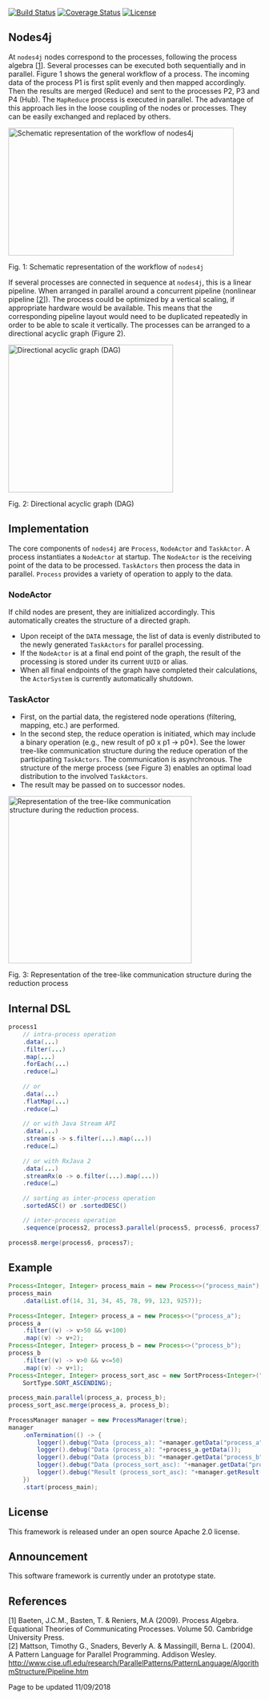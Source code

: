 [![Build Status](https://travis-ci.org/relvaner/nodes4j-core.svg?branch=master)](https://travis-ci.org/relvaner/nodes4j-core)
[![Coverage Status](https://coveralls.io/repos/github/relvaner/nodes4j-core/badge.svg?branch=master)](https://coveralls.io/github/relvaner/nodes4j-core?branch=master)
[![License](https://img.shields.io/hexpm/l/plug.svg)](https://www.apache.org/licenses/)

## Nodes4j ##

At `nodes4j` nodes correspond to the processes, following the process algebra [[1](#1)]. Several processes can be executed both sequentially and in parallel. Figure 1 shows the general workflow of a process. The incoming data of the process P1 is first split evenly and then mapped accordingly. Then the results are merged (Reduce) and sent to the processes P2, P3 and P4 (Hub). The `MapReduce` process is executed in parallel. The advantage of this approach lies in the loose coupling of the nodes or processes. They can be easily exchanged and replaced by others.

<img src="doc/images/workflow.jpg" alt="Schematic representation of the workflow of nodes4j" width="450" height="255"/>

Fig. 1: Schematic representation of the workflow of `nodes4j`

If several processes are connected in sequence at `nodes4j`, this is a linear pipeline. When arranged in parallel around a concurrent pipeline (nonlinear pipeline [[2](#2)]). The process could be optimized by a vertical scaling, if appropriate hardware would be available. This means that the corresponding pipeline layout would need to be duplicated repeatedly in order to be able to scale it vertically. The processes can be arranged to a directional acyclic graph (Figure 2).

<img src="doc/images/dag.jpg" alt="Directional acyclic graph (DAG)" width="329" height="295"/>

Fig. 2: Directional acyclic graph (DAG)

## Implementation ##

The core components of `nodes4j` are `Process`, `NodeActor` and `TaskActor`. A process instantiates a `NodeActor` at startup. The `NodeActor` is the receiving point of the data to be processed. `TaskActors` then process the data in parallel. `Process` provides a variety of operation to apply to the data.

### NodeActor ###

If child nodes are present, they are initialized accordingly. This automatically creates the structure of a directed graph. 
- Upon receipt of the `DATA` message, the list of data is evenly distributed to the newly generated `TaskActors` for parallel processing. 
- If the `NodeActor` is at a final end point of the graph, the result of the processing is stored under its current `UUID` or alias. 
- When all final endpoints of the graph have completed their calculations, the `ActorSystem` is currently automatically shutdown.

### TaskActor ###

- First, on the partial data, the registered node operations (filtering, mapping, etc.) are performed.
- In the second step, the reduce operation is initiated, which may include a binary operation (e.g., new result of p0 x p1 -> p0*). See the lower tree-like communication structure during the reduce operation of the participating `TaskActors`. The communication is asynchronous. The structure of the merge process (see Figure 3) enables an optimal load distribution to the involved `TaskActors`.
- The result may be passed on to successor nodes.

<img src="doc/images/tree.jpg" alt="Representation of the tree-like communication structure during the reduction process." width="366" height="334"/>

Fig. 3: Representation of the tree-like communication structure during the reduction process

## Internal DSL ##

```java
process1
    // intra-process operation
    .data(...)
    .filter(...)
    .map(...)
    .forEach(...)
    .reduce(…)
    
    // or
    .data(...)
    .flatMap(...)
    .reduce(…)
    
    // or with Java Stream API
    .data(...)
    .stream(s -> s.filter(...).map(...))
    .reduce(…)
    
    // or with RxJava 2
    .data(...)
    .streamRx(o -> o.filter(...).map(...))
    .reduce(…)
    
    // sorting as inter-process operation
    .sortedASC() or .sortedDESC()

    // inter-process operation
    .sequence(process2, process3.parallel(process5, process6, process7));
        
process8.merge(process6, process7);
```
## Example ##

```java
Process<Integer, Integer> process_main = new Process<>("process_main");
process_main
	.data(List.of(14, 31, 34, 45, 78, 99, 123, 9257));
		
Process<Integer, Integer> process_a = new Process<>("process_a");
process_a
	.filter((v) -> v>50 && v<100)
	.map((v) -> v+2);
Process<Integer, Integer> process_b = new Process<>("process_b");
process_b
	.filter((v) -> v>0 && v<=50)
	.map((v) -> v+1);
Process<Integer, Integer> process_sort_asc = new SortProcess<Integer>("process_sort_asc",
	SortType.SORT_ASCENDING);		
		
process_main.parallel(process_a, process_b);
process_sort_asc.merge(process_a, process_b);
		
ProcessManager manager = new ProcessManager(true);
manager
	.onTermination(() -> { 
		logger().debug("Data (process_a): "+manager.getData("process_a")); 
		logger().debug("Data (process_a): "+process_a.getData()); 
		logger().debug("Data (process_b): "+manager.getData("process_b")); 
		logger().debug("Data (process_sort_asc): "+manager.getData("process_sort_asc")); 
		logger().debug("Result (process_sort_asc): "+manager.getResult("process_sort_asc")); 
	})
	.start(process_main);
```

## License ##
This framework is released under an open source Apache 2.0 license.

## Announcement ##
This software framework is currently under an prototype state.

## References ##
[1]<a name="1"/> Baeten, J.C.M., Basten, T. & Reniers, M.A (2009). Process Algebra. Equational Theories of Communicating Processes. Volume 50. Cambridge University Press.  
[2]<a name="2"/> Mattson, Timothy G., Snaders, Beverly A. & Massingill, Berna L. (2004). A Pattern Language for Parallel Programming. Addison Wesley. http://www.cise.ufl.edu/research/ParallelPatterns/PatternLanguage/AlgorithmStructure/Pipeline.htm  

Page to be updated 11/09/2018